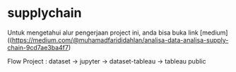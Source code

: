 # supplychain

Untuk mengetahui alur pengerjaan project ini, anda bisa buka link [medium]((https://medium.com/@muhamadfarididahlan/analisa-data-analisa-supply-chain-9cd7ae3ba4f7)

Flow Project : dataset -> jupyter -> dataset-tableau -> tableau public
